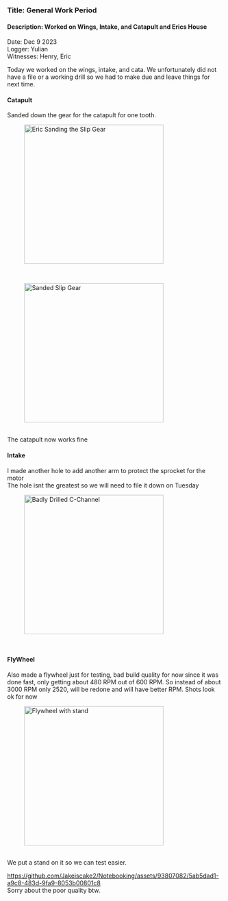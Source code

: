### Title: General Work Period 
#### Description: Worked on Wings, Intake, and Catapult and Erics House
Date: Dec 9 2023<br>
Logger: Yulian<br>
Witnesses: Henry, Eric<br>

Today we worked on the wings, intake, and cata.
We unfortunately did not have a file or a working drill so we had to make due and leave things for next time. 
#### Catapult
Sanded down the gear for the catapult for one tooth. <br>
<figure>
    <img src="https://github.com/Jakeiscake2/Notebooking/assets/93807082/71ec865e-2f91-4722-8e68-bb1dbf58d183" width = auto height = "325"
         alt="Eric Sanding the Slip Gear">
</figure>
<br>
<figure>
    <img src="https://github.com/Jakeiscake2/Notebooking/assets/93807082/e561cb47-55a9-4fcc-8069-2d3961957797" width = auto height = "325"
         alt="Sanded Slip Gear">
</figure>
<br>
The catapult now works fine <br>

#### Intake
I made another hole to add another arm to protect the sprocket for the motor<br>
The hole isnt the greatest so we will need to file it down on Tuesday<br>
<figure>
    <img src="" width = auto height = "325"
         alt="Badly Drilled C-Channel">
</figure>
<br>

#### FlyWheel
Also made a flywheel just for testing, bad build quality for now since it was done fast, only getting about 480 RPM out of 600 RPM. So instead of about 3000 RPM only 2520, will be redone and will have better RPM. 
Shots look ok for now<br>
<figure>
    <img src="https://github.com/Jakeiscake2/Notebooking/assets/93807082/31d3c6f1-54ce-467a-80e7-f79c903495e5" width = auto height = "325"
         alt="Flywheel with stand">
</figure>
<br>
We put a stand on it so we can test easier. <br>

https://github.com/Jakeiscake2/Notebooking/assets/93807082/5ab5dad1-a9c8-483d-9fa9-8053b00801c8
<br>
Sorry about the poor quality btw.

